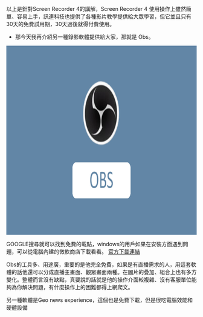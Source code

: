 以上是針對Screen Recorder 4的講解，Screen Recorder 4 使用操作上雖然簡單、容易上手，訊連科技也提供了各種影片教學提供給大眾學習，但它並且只有30天的免費試用期，30天過後就得付費使用。

+ 那今天我再介紹另一種錄影軟體提供給大家，那就是 Obs。

<div align="center">
 <img src="https://github.com/Emilytear1205/OBS-STUDIO/blob/main/OBS%E7%A4%BA%E7%AF%84%E6%AA%94%E6%A1%88_page-0001.jpg" width = "1000" height = "500" alt="解說介面" align=center />
</div>

GOOGLE搜尋就可以找到免費的載點，windows的用戶如果在安裝方面遇到問題，可以從電腦內建的微軟商店下載看看。
[官方下載連結](https://obsproject.com/zh-cn/download)


Obs的工具多、用途廣，重要的是他完全免費，如果是有直播需求的人，用這套軟體的話他還可以分成直播主畫面、觀眾畫面兩種。在圖片的疊加、組合上也有多方變化。整體而言沒有缺點，真要說的話就是他的操作介面較複雜、沒有客服單位能夠為你解決問題，有什麼操作上的困難都得上網爬文。

另一種軟體是Geo news experience，這個也是免費下載，但是很吃電腦效能和硬體設備

